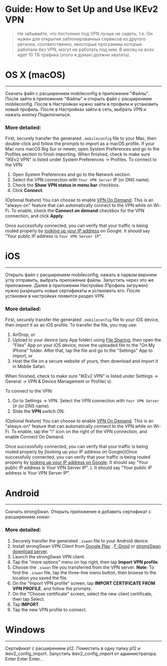 # Guide: How to Set Up and Use IKEv2 VPN

> Не забывайте, что постоянно под VPN лучше не сидеть, т.к. Он нужен для открытия заблокированных сервисов из другого
> региона, соответственно, некоторые программы которые работали без VPN, могут не работать под ним. В месяц на всех идёт
> 10 ТБ трафика (этого я думаю должно хватить).

# OS X (macOS)

- - - - -
Скачать файл с расширением mobileconfig в приложение "Файлы". После зайти в приложение "Файлы" и открыть файл с
расширением mobileconfig. После в Настройках нужно зайти в профили и установить новый профиль. После в Настройках зайти
в сеть, выбрать VPN и нажать кнопку Подключиться.

### More detailed:

First, securely transfer the generated `.mobileconfig` file to your Mac, then double-click and follow the prompts to
import as a macOS profile. If your Mac runs macOS Big Sur or newer, open System Preferences and go to the Profiles
section to finish importing. When finished, check to make sure "IKEv2 VPN" is listed under System Preferences ->
Profiles. To connect to the VPN:

1. Open System Preferences and go to the Network section.
2. Select the VPN connection with `Your VPN Server` IP (or DNS name).
3. Check the **Show VPN status in menu bar** checkbox.
4. Click **Connect**.

(Optional feature) You can choose to
enable [VPN On Demand](https://developer.apple.com/documentation/networkextension/personal_vpn/vpn_on_demand_rules).
This is an "always-on" feature that can automatically connect to the VPN while on Wi-Fi. To enable, check the **Connect
on demand** checkbox for the VPN connection, and click **Apply**.

Once successfully connected, you can verify that your traffic is being routed properly
by [looking up your IP address](https://www.google.com/search?q=my+ip) on Google. It should say "Your public IP address
is `Your VPN Server IP`".

# iOS

- - - - -
Открыть файл с расширением mobileconfig, нажать в парвом верхнем углу отправить, выбрать приложение файлы. Запустить
через это же приложение. Далее в приложении Настройки (Профиль загружен) нужно разрешить новые сертификаты и установить
его. После установки в настройках появится раздел VPN.

### More detailed:

First, securely transfer the generated `.mobileconfig` file to your iOS device, then import it as an iOS profile. To
transfer the file, you may use:

1. AirDrop, or
2. Upload to your device (any App folder) using [File Sharing](https://support.apple.com/en-us/HT210598), then open
   the "Files" App on your iOS device, move the uploaded file to the "On My iPhone" folder. After that, tap the file and
   go to the "Settings" App to import, or
3. Host the file on a secure website of yours, then download and import it in Mobile Safari.

When finished, check to make sure "IKEv2 VPN" is listed under Settings -> General -> VPN & Device Management or Profile(
s).

To connect to the VPN:

1. Go to Settings -> VPN. Select the VPN connection with `Your VPN Server IP` (or DNS name).
2. Slide the **VPN** switch ON.

(Optional feature) You can choose to
enable [VPN On Demand](https://developer.apple.com/documentation/networkextension/personal_vpn/vpn_on_demand_rules).
This is an "always-on" feature that can automatically connect to the VPN while on Wi-Fi. To enable, tap the "i" icon on
the right of the VPN connection, and enable Connect On Demand.

Once successfully connected, you can verify that your traffic is being routed properly
by [looking up your IP address on Google](Once successfully connected, you can verify that your traffic is being routed
properly by [looking up your IP address on Google](). It should say "Your public IP address is Your VPN Server IP".
). It should say "Your public IP address is Your VPN Server IP".

# Android

- - - - -
Скачать strongSwan. Открыть приложение и добавить сертификат с расширением sswan

### More detailed:

1. Securely transfer the generated `.sswan` file to your Android device.
2. Install strongSwan VPN Client
   from [Google Play](https://play.google.com/store/apps/details?id=org.strongswan.android)
   , [F-Droid](https://f-droid.org/en/packages/org.strongswan.android/)
   or [strongSwan download server](https://download.strongswan.org/Android/).
3. Launch the strongSwan VPN client.
4. Tap the "more options" menu on top right, then tap **Import VPN profile**.
5. Choose the `.sswan` file you transferred from the VPN server. **Note**: To find the `.sswan` file, tap the three-line
   menu button, then browse to the location you saved the file.
6. On the "Import VPN profile" screen, tap **IMPORT CERTIFICATE FROM VPN PROFILE**, and follow the prompts.
7. On the "Choose certificate" screen, select the new client certificate, then tap Select.
8. Tap **IMPORT**.
9. Tap the new VPN profile to connect.

# Windows

- - - - -
Сертификат с расширением p12. Поместить в одну папку p12 и ikev2_config_import. Запустить ikev2_config_import от
администратора. Enter Enter Enter...